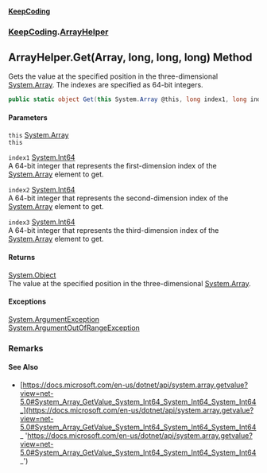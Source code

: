#### [KeepCoding](index.md 'index')
### [KeepCoding](KeepCoding.md 'KeepCoding').[ArrayHelper](KeepCoding_ArrayHelper.md 'KeepCoding.ArrayHelper')
## ArrayHelper.Get(Array, long, long, long) Method
Gets the value at the specified position in the three-dimensional [System.Array](https://docs.microsoft.com/en-us/dotnet/api/System.Array 'System.Array'). The indexes are specified as 64-bit integers.  
```csharp
public static object Get(this System.Array @this, long index1, long index2, long index3);
```
#### Parameters
<a name='KeepCoding_ArrayHelper_Get(System_Array_long_long_long)_this'></a>
`this` [System.Array](https://docs.microsoft.com/en-us/dotnet/api/System.Array 'System.Array')  
`this`
  
<a name='KeepCoding_ArrayHelper_Get(System_Array_long_long_long)_index1'></a>
`index1` [System.Int64](https://docs.microsoft.com/en-us/dotnet/api/System.Int64 'System.Int64')  
A 64-bit integer that represents the first-dimension index of the [System.Array](https://docs.microsoft.com/en-us/dotnet/api/System.Array 'System.Array') element to get.
  
<a name='KeepCoding_ArrayHelper_Get(System_Array_long_long_long)_index2'></a>
`index2` [System.Int64](https://docs.microsoft.com/en-us/dotnet/api/System.Int64 'System.Int64')  
A 64-bit integer that represents the second-dimension index of the [System.Array](https://docs.microsoft.com/en-us/dotnet/api/System.Array 'System.Array') element to get.
  
<a name='KeepCoding_ArrayHelper_Get(System_Array_long_long_long)_index3'></a>
`index3` [System.Int64](https://docs.microsoft.com/en-us/dotnet/api/System.Int64 'System.Int64')  
A 64-bit integer that represents the third-dimension index of the [System.Array](https://docs.microsoft.com/en-us/dotnet/api/System.Array 'System.Array') element to get.
  
#### Returns
[System.Object](https://docs.microsoft.com/en-us/dotnet/api/System.Object 'System.Object')  
The value at the specified position in the three-dimensional [System.Array](https://docs.microsoft.com/en-us/dotnet/api/System.Array 'System.Array').
#### Exceptions
[System.ArgumentException](https://docs.microsoft.com/en-us/dotnet/api/System.ArgumentException 'System.ArgumentException')  
[System.ArgumentOutOfRangeException](https://docs.microsoft.com/en-us/dotnet/api/System.ArgumentOutOfRangeException 'System.ArgumentOutOfRangeException')  
### Remarks
#### See Also
- [https://docs.microsoft.com/en-us/dotnet/api/system.array.getvalue?view=net-5.0#System_Array_GetValue_System_Int64_System_Int64_System_Int64_](https://docs.microsoft.com/en-us/dotnet/api/system.array.getvalue?view=net-5.0#System_Array_GetValue_System_Int64_System_Int64_System_Int64_ 'https://docs.microsoft.com/en-us/dotnet/api/system.array.getvalue?view=net-5.0#System_Array_GetValue_System_Int64_System_Int64_System_Int64_')
